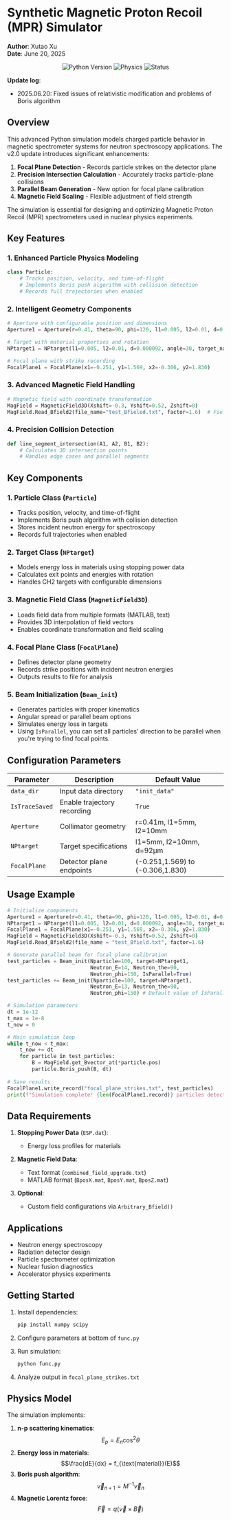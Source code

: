 # Synthetic Magnetic Proton Recoil (MPR) Simulator

**Author**: Xutao Xu  
**Date**: June 20, 2025  

<div align="center">
  <img src="https://img.shields.io/badge/Python-3.8%2B-blue" alt="Python Version">
  <img src="https://img.shields.io/badge/Physics-Nuclear%20Spectroscopy-green" alt="Physics">
  <img src="https://img.shields.io/badge/Status-Active-brightgreen" alt="Status">
</div>

**Update log**:
 - 2025.06.20: Fixed issues of relativistic modification and problems of Boris algorithm

## Overview
This advanced Python simulation models charged particle behavior in magnetic spectrometer systems for neutron spectroscopy applications. The v2.0 update introduces significant enhancements:

1. **Focal Plane Detection** - Records particle strikes on the detector plane
2. **Precision Intersection Calculation** - Accurately tracks particle-plane collisions
3. **Parallel Beam Generation** - New option for focal plane calibration
4. **Magnetic Field Scaling** - Flexible adjustment of field strength

The simulation is essential for designing and optimizing Magnetic Proton Recoil (MPR) spectrometers used in nuclear physics experiments.

## Key Features

### 1. Enhanced Particle Physics Modeling
```python
class Particle:
    # Tracks position, velocity, and time-of-flight
    # Implements Boris push algorithm with collision detection
    # Records full trajectories when enabled
```

### 2. Intelligent Geometry Components
```python
# Aperture with configurable position and dimensions
Aperture1 = Aperture(r=0.41, theta=90, phi=120, l1=0.005, l2=0.01, d=0.05)

# Target with material properties and rotation
NPtarget1 = NPtarget(l1=0.005, l2=0.01, d=0.000092, angle=30, target_name="CH2")

# Focal plane with strike recording
FocalPlane1 = FocalPlane(x1=-0.251, y1=1.569, x2=-0.306, y2=1.830)
```

### 3. Advanced Magnetic Field Handling
```python
# Magnetic field with coordinate transformation
MagField = MagneticField3D(Xshift=-0.3, Yshift=0.52, Zshift=0)
MagField.Read_Bfield2(file_name="test_Bfieled.txt", factor=1.6)  # Field strength scaling
```

### 4. Precision Collision Detection
```python
def line_segment_intersection(A1, A2, B1, B2):
    # Calculates 3D intersection points
    # Handles edge cases and parallel segments
```

## Key Components

### 1. Particle Class (`Particle`)
- Tracks position, velocity, and time-of-flight
- Implements Boris push algorithm with collision detection
- Stores incident neutron energy for spectroscopy
- Records full trajectories when enabled

### 2. Target Class (`NPtarget`)
- Models energy loss in materials using stopping power data
- Calculates exit points and energies with rotation
- Handles CH2 targets with configurable dimensions

### 3. Magnetic Field Class (`MagneticField3D`)
- Loads field data from multiple formats (MATLAB, text)
- Provides 3D interpolation of field vectors
- Enables coordinate transformation and field scaling

### 4. Focal Plane Class (`FocalPlane`)
- Defines detector plane geometry
- Records strike positions with incident neutron energies
- Outputs results to file for analysis

### 5. Beam Initialization (`Beam_init`)
- Generates particles with proper kinematics
- Angular spread or parallel beam options
- Simulates energy loss in targets
- Using `IsParallel`, you can set all particles' direction to be parallel when you're trying to find focal points. 

## Configuration Parameters
| Parameter | Description | Default Value |
|-----------|-------------|---------------|
| `data_dir` | Input data directory | `"init_data"` |
| `IsTraceSaved` | Enable trajectory recording | `True` |
| `Aperture` | Collimator geometry | r=0.41m, l1=5mm, l2=10mm |
| `NPtarget` | Target specifications | l1=5mm, l2=10mm, d=92μm |
| `FocalPlane` | Detector plane endpoints | (-0.251,1.569) to (-0.306,1.830) |

## Usage Example

```python
# Initialize components
Aperture1 = Aperture(r=0.41, theta=90, phi=120, l1=0.005, l2=0.01, d=0.05)
NPtarget1 = NPtarget(l1=0.005, l2=0.01, d=0.000092, angle=30, target_name="CH2")
FocalPlane1 = FocalPlane(x1=-0.251, y1=1.569, x2=-0.306, y2=1.830)
MagField = MagneticField3D(Xshift=-0.3, Yshift=0.52, Zshift=0)
MagField.Read_Bfield2(file_name = "test_Bfield.txt", factor=1.6)

# Generate parallel beam for focal plane calibration
test_particles = Beam_init(Nparticle=100, target=NPtarget1, 
                           Neutron_E=14, Neutron_the=90, 
                           Neutron_phi=150, IsParallel=True)
test_particles += Beam_init(Nparticle=100, target=NPtarget1, 
                           Neutron_E=13, Neutron_the=90, 
                           Neutron_phi=150) # Default value of IsParallel is False

# Simulation parameters
dt = 1e-12
t_max = 1e-8
t_now = 0

# Main simulation loop
while t_now < t_max:
    t_now += dt
    for particle in test_particles:
        B = MagField.get_Bvector_at(*particle.pos)
        particle.Boris_push(B, dt)
        
# Save results
FocalPlane1.write_record("focal_plane_strikes.txt", test_particles)
print(f"Simulation complete! {len(FocalPlane1.record)} particles detected.")
```

## Data Requirements
1. **Stopping Power Data** (`ESP.dat`):
   - Energy loss profiles for materials
   
2. **Magnetic Field Data**:
   - Text format (`combined_field_upgrade.txt`)
   - MATLAB format (`BposX.mat`, `BposY.mat`, `BposZ.mat`)
   
3. **Optional**:
   - Custom field configurations via `Arbitrary_Bfield()`

## Applications
- Neutron energy spectroscopy
- Radiation detector design
- Particle spectrometer optimization
- Nuclear fusion diagnostics
- Accelerator physics experiments

## Getting Started
1. Install dependencies:
   ```bash
   pip install numpy scipy
   ```

2. Configure parameters at bottom of `func.py`

3. Run simulation:
   ```bash
   python func.py
   ```

4. Analyze output in `focal_plane_strikes.txt`

## Physics Model
The simulation implements:
1. **n-p scattering kinematics**:
   $$E_p = E_n \cos^2\theta$$
2. **Energy loss in materials**:
   $$\frac{dE}{dx} = f_{\text{material}}(E)$$
3. **Boris push algorithm**:
   $$\vec{v}_{n+1} = M^{-1} \vec{v}_n$$
4. **Magnetic Lorentz force**:
   $$\vec{F} = q(\vec{v} \times \vec{B})$$
